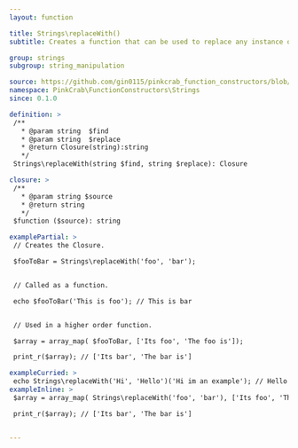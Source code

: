 ```yaml
---
layout: function

title: Strings\replaceWith()
subtitle: Creates a function that can be used to replace any instance of a sub string, with a defined value. The created function can then reused over any string, or used as part of a Higher Order Function such as array_map().

group: strings
subgroup: string_manipulation

source: https://github.com/gin0115/pinkcrab_function_constructors/blob/master/src/strings.php#L159
namespace: PinkCrab\FunctionConstructors\Strings
since: 0.1.0

definition: >
 /**
   * @param string  $find
   * @param string  $replace
   * @return Closure(string):string
   */
 Strings\replaceWith(string $find, string $replace): Closure

closure: >
 /**
   * @param string $source
   * @return string
   */
 $function ($source): string

examplePartial: >
 // Creates the Closure.

 $fooToBar = Strings\replaceWith('foo', 'bar');  


 // Called as a function.  

 echo $fooToBar('This is foo'); // This is bar  


 // Used in a higher order function.  

 $array = array_map( $fooToBar, ['Its foo', 'The foo is']);  

 print_r($array); // ['Its bar', 'The bar is']  

exampleCurried: >
 echo Strings\replaceWith('Hi', 'Hello')('Hi im an example'); // Hello im an example
exampleInline: >
 $array = array_map( Strings\replaceWith('foo', 'bar'), ['Its foo', 'The foo is'] );

 print_r($array); // ['Its bar', 'The bar is'] 


---
```

